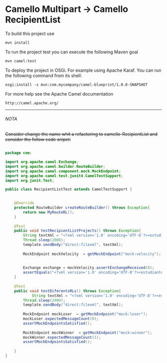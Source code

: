 Camello Multipart -> Camello RecipientList
==========================================

To build this project use

    mvn install

To run the project test you can execute the following Maven goal

    mvn camel:test

To deploy the project in OSGi. For example using Apache Karaf.
You can run the following command from its shell:

    osgi:install -s mvn:com.mycompany/camel-blueprint/1.0.0-SNAPSHOT

For more help see the Apache Camel documentation

    http://camel.apache.org/
    
------------------------------------
###### NOTA
~~Consider change the name whit a refactoring to camello-RecipientList
and consider the follow code snipet:~~


```java

package com;

import org.apache.camel.Exchange;
import org.apache.camel.builder.RouteBuilder;
import org.apache.camel.component.mock.MockEndpoint;
import org.apache.camel.test.junit4.CamelTestSupport;
import org.junit.Test;

public class RecipientListTest extends CamelTestSupport {

	
	@Override
	protected RouteBuilder createRouteBuilder() throws Exception{
		return new MyRouteRL();
	}
	
	@Test
	public void testRecipientListProjects() throws Exception{
		String textXml = "<?xml version='1.0' encoding='UTF-8'?><estudiante><nombres>Fredis David</nombres><apellidos>Vergara Giraldo</apellidos><curso>Desarrollo web</curso><calificacion1>3.0</calificacion1><calificacion2>2.4</calificacion2><calificacion3>3.9</calificacion3></estudiante>";
		Thread.sleep(2000);
		template.sendBody("direct:filexml", textXml);
		
		MockEndpoint mockVelocity  = getMockEndpoint("mock:velocity");
		
		
		Exchange exchange = mockVelocity.assertExchangeReceived(0);
		assertEquals("<?xml version='1.0' encoding='UTF-8'?><estudiante><nombres>Fredis David</nombres><apellidos>Vergara Giraldo</apellidos><mensaje>Desarrollo web</mensaje><curso>Aprobado</curso><comentario>XXX</comentario></estudiante>", exchange.getIn().getBody());
	}
	
	@Test
	public void testDiferentsRLs() throws Exception{
	        String textXml = "<?xml version='1.0' encoding='UTF-8'?><estudiante><nombres>Fredis David</nombres><apellidos>Vergara Giraldo</apellidos><curso>Desarrollo web</curso><calificacion1>3.0</calificacion1><calificacion2>2.4</calificacion2><calificacion3>3.9</calificacion3></estudiante>";
		Thread.sleep(2000);
		template.sendBody("direct:filexml", textXml);
	
		MockEndpoint mockLoser  = getMockEndpoint("mock:loser");
		mockLoser.expectedMessageCount(0);
		assertMockEndpointsSatisfied();
		
		MockEndpoint mockWinner  = getMockEndpoint("mock:winner");
		mockWinner.expectedMessageCount(1);
		assertMockEndpointsSatisfied();
		
	}
}
```
